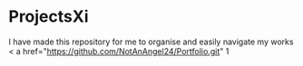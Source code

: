 # ProjectsXi
I have made this repository for me to organise and easily navigate my works
< a href="https://github.com/NotAnAngel24/Portfolio.git" 1 </a>
